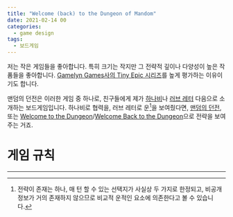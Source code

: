 ```yaml
---
title: "Welcome (back) to the Dungeon of Mandom"
date: 2021-02-14 00
categories:
  - game design
tags:
  - 보드게임
---
```


저는 작은 게임들을 좋아합니다. 특히 크기는 작지만 그 전략적 깊이나 다양성이 높은 작품들을 좋아합니다. [Gamelyn Games사의 Tiny Epic 시리즈](https://www.gamelyngames.com/)를 높게 평가하는 이유이기도 합니다.

맨덤의 던전은 이러한 게임 중 하나로, 친구들에게 제가 [하나비](https://n0n3x1573n7.github.io/study/hanabi-npc-1/)나 [러브 레터](https://n0n3x1573n7.github.io/game%20design/love-letter/) 다음으로 소개하는 보드게임입니다. 하나비로 협력을, 러브 레터로 운[^1]을 보여줬다면, [맨덤의 던전](https://oinkgames.com/en/games/analog/dungeon-of-mandom-eight/), 또는 [Welcome to the Dungeon](https://iellousa.com/products/welcome-to-the-dungeon)/[Welcome Back to the Dungeon](https://iellousa.com/products/welcome-back-to-the-dungeon)으로 전략을 보여주는 거죠.

# 게임 규칙			

---

[^1]: 전략이 존재는 하나, 매 턴 할 수 있는 선택지가 사실상 두 가지로 한정되고, 비공개 정보가 거의 존재하지 않으므로 비교적 운적인 요소에 의존한다고 볼 수 있습니다.